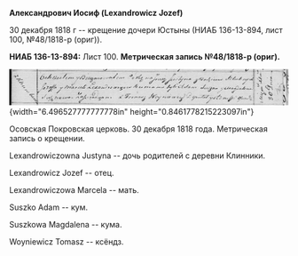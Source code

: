 **Александрович Иосиф (Lexandrowicz Jozef)**

30 декабря 1818 г -- крещение дочери Юстыны (НИАБ 136-13-894, лист 100,
№48/1818-р (ориг)).

**НИАБ 136-13-894:** Лист 100. **Метрическая запись №48/1818-р (ориг).**

![](./media/62a7a583ab3142a60df82941dfec59bbc40ebb08.png){width="6.496527777777778in"
height="0.8461778215223097in"}

Осовская Покровская церковь. 30 декабря 1818 года. Метрическая запись о
крещении.

Lexandrowiczowna Justyna -- дочь родителей с деревни Клинники.

Lexandrowicz Jozef -- отец.

Lexandrowiczowa Marcela -- мать.

Suszko Adam -- кум.

Suszkowa Magdalena -- кума.

Woyniewicz Tomasz -- ксёндз.
